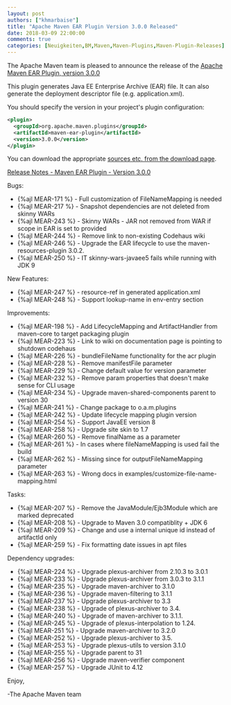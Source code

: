 ```yaml
---
layout: post
authors: ["khmarbaise"]
title: "Apache Maven EAR Plugin Version 3.0.0 Released"
date: 2018-03-09 22:00:00
comments: true
categories: [Neuigkeiten,BM,Maven,Maven-Plugins,Maven-Plugin-Releases]
---
```

The Apache Maven team is pleased to announce the release of the 
[Apache Maven EAR Plugin, version 3.0.0](http://maven.apache.org/plugins/maven-ear-plugin/)

This plugin generates Java EE Enterprise Archive (EAR) file. It can also
generate the deployment descriptor file (e.g. application.xml).

You should specify the version in your project's plugin configuration:

``` xml
<plugin>
  <groupId>org.apache.maven.plugins</groupId>
  <artifactId>maven-ear-plugin</artifactId>
  <version>3.0.0</version>
</plugin>
```

You can download the appropriate [sources etc. from the download page](https://maven.apache.org/plugins/maven-ear-plugin/download.cgi).
 

<!-- more -->

[Release Notes - Maven EAR Plugin - Version 3.0.0](https://issues.apache.org/jira/secure/ReleaseNote.jspa?projectId=12317422&amp;version=12330696)

Bugs:

 * {%ajl MEAR-171 %} - Full customization of FileNameMapping is needed
 * {%ajl MEAR-217 %} - Snapshot dependencies are not deleted from skinny WARs
 * {%ajl MEAR-243 %} - Skinny WARs - JAR not removed from WAR if scope in EAR is set to provided
 * {%ajl MEAR-244 %} - Remove link to non-existing Codehaus wiki
 * {%ajl MEAR-246 %} - Upgrade the EAR lifecycle to use the maven-resources-plugin 3.0.2.
 * {%ajl MEAR-250 %} - IT skinny-wars-javaee5 fails while running with JDK 9

New Features:

 * {%ajl MEAR-247 %} - resource-ref in generated application.xml
 * {%ajl MEAR-248 %} - Support lookup-name in env-entry section

Improvements:

 * {%ajl MEAR-198 %} - Add LifecycleMapping and ArtifactHandler from maven-core to target packaging plugin
 * {%ajl MEAR-223 %} - Link to wiki on documentation page is pointing to shutdown codehaus
 * {%ajl MEAR-226 %} - bundleFileName functionality for the acr plugin
 * {%ajl MEAR-228 %} - Remove manifestFile parameter
 * {%ajl MEAR-229 %} - Change default value for version parameter
 * {%ajl MEAR-232 %} - Remove param properties that doesn't make sense for CLI usage
 * {%ajl MEAR-234 %} - Upgrade maven-shared-components parent to version 30
 * {%ajl MEAR-241 %} - Change package to o.a.m.plugins
 * {%ajl MEAR-242 %} - Update lifecycle mapping plugin version
 * {%ajl MEAR-254 %} - Support JavaEE version 8
 * {%ajl MEAR-258 %} - Upgrade site skin to 1.7
 * {%ajl MEAR-260 %} - Remove finalName as a parameter
 * {%ajl MEAR-261 %} - In cases where fileNameMapping is used fail the build
 * {%ajl MEAR-262 %} - Missing since for outputFileNameMapping parameter
 * {%ajl MEAR-263 %} - Wrong docs in examples/customize-file-name-mapping.html

Tasks:

 * {%ajl MEAR-207 %} - Remove the JavaModule/Ejb3Module which are marked deprecated
 * {%ajl MEAR-208 %} - Upgrade to Maven 3.0 compatiblity + JDK 6
 * {%ajl MEAR-209 %} - Change and use a internal unique id instead of artifactId only
 * {%ajl MEAR-259 %} - Fix formatting date issues in apt files

Dependency upgrades:

 * {%ajl MEAR-224 %} - Upgrade plexus-archiver from 2.10.3 to 3.0.1
 * {%ajl MEAR-233 %} - Upgrade plexus-archiver from 3.0.3 to 3.1.1
 * {%ajl MEAR-235 %} - Upgrade maven-archiver to 3.1.0
 * {%ajl MEAR-236 %} - Upgrade maven-filtering to 3.1.1
 * {%ajl MEAR-237 %} - Upgrade plexus-archiver to 3.3
 * {%ajl MEAR-238 %} - Upgrade of plexus-archiver to 3.4.
 * {%ajl MEAR-240 %} - Upgrade of maven-archiver to 3.1.1.
 * {%ajl MEAR-245 %} - Upgrade of plexus-interpolation to 1.24.
 * {%ajl MEAR-251 %} - Upgrade maven-archiver to 3.2.0
 * {%ajl MEAR-252 %} - Upgrade plexus-archiver to 3.5.
 * {%ajl MEAR-253 %} - Upgrade plexus-utils to version 3.1.0
 * {%ajl MEAR-255 %} - Upgrade parent to 31
 * {%ajl MEAR-256 %} - Upgrade maven-verifier component
 * {%ajl MEAR-257 %} - Upgrade JUnit to 4.12

Enjoy,

-The Apache Maven team
